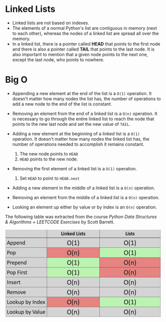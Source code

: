 # Linked Lists
- Linked lists are not based on indexes.
- The elements of a normal Python's list are contiguous
in memory (next to each other), whereas the nodes of
a linked list are spread all over the memory.
- In a linked list, there is a pointer called **HEAD** that
points to the first node and there is also a pointer
called **TAIL** that points to the last node. It is also
important to mention that a given node points to the next one,
except the last node, who points to nowhere.

# Big O

- Appending a new element at the end of the list is a `O(1)` operation.
It doesn't matter how many nodes the list has, the number of operations to add
a new node to the end of the list is constant.

- Removing an element from the end of a linked list is a `O(n)` operation.
It is necessary to go through the entire linked list to reach the node
that points to the new last node and set the new value of `TAIL`.

- Adding a new element at the beginning of a linked list
is a `O(1)` operation. It doesn't matter how many nodes the linked list
has, the number of operations needed to accomplish it remains constant.

  1. The new node points to `HEAD`
  2. `HEAD` points to the new node.

- Removing the first element of a linked list is a `O(1)` operation.

  1. Set `HEAD` to point to `HEAD.next`

- Adding a new element in the middle of a linked list is a `O(n)` operation.

- Removing an element from the middle of a linked list is a `O(n)` operation.

- Looking an element up either by value or by index is an `O(n)` operation.

The following table was extracted from the course
*Python Data Structures & Algorithms + LEETCODE Exercises*
by Scott Barrett.

<img src="./img/lists_vs_linked_lists.png">
